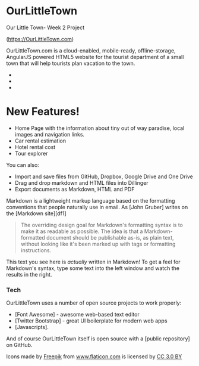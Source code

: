 # OurLittleTown
Our Little Town- Week 2 Project


(https://OurLittleTown.com)

OurLittleTown.com is a cloud-enabled, mobile-ready, offline-storage, AngularJS powered HTML5  website for the tourist department of a small town that will help tourists plan vacation to the town.

  - 
  - 
  - 

# New Features!

  - Home Page with the information about tiny out of way paradise, local images and navigation links.
  - Car rental estimation
  - Hotel rental cost 
  - Tour explorer


You can also:
  - Import and save files from GitHub, Dropbox, Google Drive and One Drive
  - Drag and drop markdown and HTML files into Dillinger
  - Export documents as Markdown, HTML and PDF

Markdown is a lightweight markup language based on the formatting conventions that people naturally use in email.  As [John Gruber] writes on the [Markdown site][df1]

> The overriding design goal for Markdown's
> formatting syntax is to make it as readable
> as possible. The idea is that a
> Markdown-formatted document should be
> publishable as-is, as plain text, without
> looking like it's been marked up with tags
> or formatting instructions.

This text you see here is *actually* written in Markdown! To get a feel for Markdown's syntax, type some text into the left window and watch the results in the right.

### Tech

OurLittleTown  uses a number of open source projects to work properly:

* [Font Awesome] - awesome web-based text editor
* [Twitter Bootstrap] - great UI boilerplate for modern web apps
* [Javascripts].

And of course OurLittleTown itself is open source with a [public repository]
 on GitHub.
 
 <div>Icons made by <a href="https://www.flaticon.com/authors/freepik" title="Freepik">Freepik</a> from <a href="https://www.flaticon.com/"                 title="Flaticon">www.flaticon.com</a> is licensed by <a href="http://creativecommons.org/licenses/by/3.0/"                 title="Creative Commons BY 3.0" target="_blank">CC 3.0 BY</a></div>